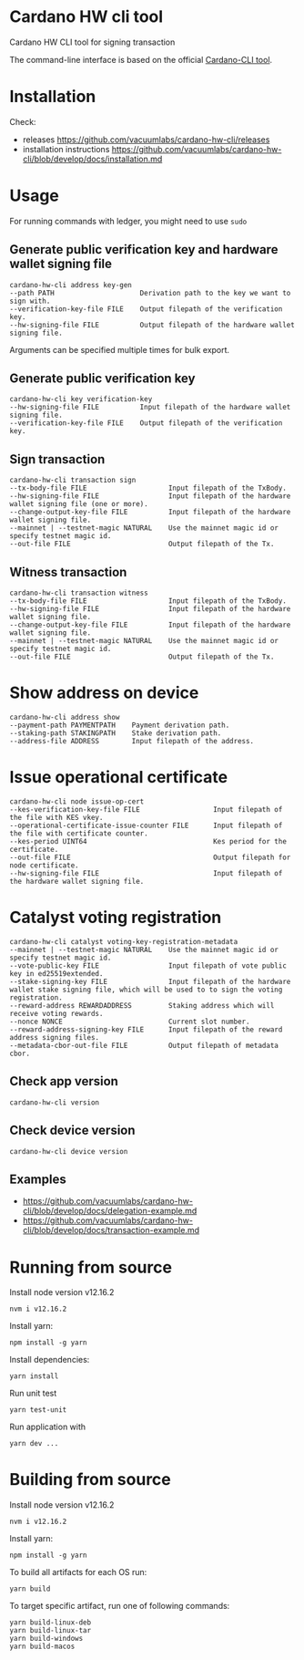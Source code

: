 # Cardano HW cli tool

Cardano HW CLI tool for signing transaction

The command-line interface is based on the official [Cardano-CLI tool](https://docs.cardano.org/projects/cardano-node/en/latest/reference/cardano-node-cli-reference.html).

# Installation
Check:
- releases https://github.com/vacuumlabs/cardano-hw-cli/releases
- installation instructions https://github.com/vacuumlabs/cardano-hw-cli/blob/develop/docs/installation.md

# Usage
For running commands with ledger, you might need to use `sudo`

## Generate public verification key and hardware wallet signing file
```
cardano-hw-cli address key-gen
--path PATH                     Derivation path to the key we want to sign with.
--verification-key-file FILE    Output filepath of the verification key.
--hw-signing-file FILE          Output filepath of the hardware wallet signing file.
```
Arguments can be specified multiple times for bulk export.

## Generate public verification key
```
cardano-hw-cli key verification-key
--hw-signing-file FILE          Input filepath of the hardware wallet signing file.
--verification-key-file FILE    Output filepath of the verification key.
```

## Sign transaction
```
cardano-hw-cli transaction sign
--tx-body-file FILE                    Input filepath of the TxBody.
--hw-signing-file FILE                 Input filepath of the hardware wallet signing file (one or more).
--change-output-key-file FILE          Input filepath of the hardware wallet signing file.
--mainnet | --testnet-magic NATURAL    Use the mainnet magic id or specify testnet magic id.
--out-file FILE                        Output filepath of the Tx.
```

## Witness transaction
```
cardano-hw-cli transaction witness
--tx-body-file FILE                    Input filepath of the TxBody.
--hw-signing-file FILE                 Input filepath of the hardware wallet signing file.
--change-output-key-file FILE          Input filepath of the hardware wallet signing file.
--mainnet | --testnet-magic NATURAL    Use the mainnet magic id or specify testnet magic id.
--out-file FILE                        Output filepath of the Tx.
```

# Show address on device
```
cardano-hw-cli address show 
--payment-path PAYMENTPATH    Payment derivation path.
--staking-path STAKINGPATH    Stake derivation path.
--address-file ADDRESS        Input filepath of the address.
```

# Issue operational certificate
```
cardano-hw-cli node issue-op-cert
--kes-verification-key-file FILE                  Input filepath of the file with KES vkey.
--operational-certificate-issue-counter FILE      Input filepath of the file with certificate counter.
--kes-period UINT64                               Kes period for the certificate.
--out-file FILE                                   Output filepath for node certificate.
--hw-signing-file FILE                            Input filepath of the hardware wallet signing file.
```

# Catalyst voting registration
```
cardano-hw-cli catalyst voting-key-registration-metadata
--mainnet | --testnet-magic NATURAL    Use the mainnet magic id or specify testnet magic id.
--vote-public-key FILE                 Input filepath of vote public key in ed25519extended.
--stake-signing-key FILE               Input filepath of the hardware wallet stake signing file, which will be used to to sign the voting registration.
--reward-address REWARDADDRESS         Staking address which will receive voting rewards.
--nonce NONCE                          Current slot number.
--reward-address-signing-key FILE      Input filepath of the reward address signing files.
--metadata-cbor-out-file FILE          Output filepath of metadata cbor.
```

## Check app version
```
cardano-hw-cli version
```

## Check device version
```
cardano-hw-cli device version
```

## Examples
- https://github.com/vacuumlabs/cardano-hw-cli/blob/develop/docs/delegation-example.md
- https://github.com/vacuumlabs/cardano-hw-cli/blob/develop/docs/transaction-example.md

# Running from source
Install node version v12.16.2
```
nvm i v12.16.2
```

Install yarn:
```
npm install -g yarn
```

Install dependencies:
```
yarn install
```

Run unit test
```
yarn test-unit
```

Run application with
```
yarn dev ...
```

# Building from source
Install node version v12.16.2
```
nvm i v12.16.2
```

Install yarn:
```
npm install -g yarn
```

To build all artifacts for each OS run:
```
yarn build
```

To target specific artifact, run one of following commands:
```
yarn build-linux-deb
yarn build-linux-tar
yarn build-windows
yarn build-macos
```
